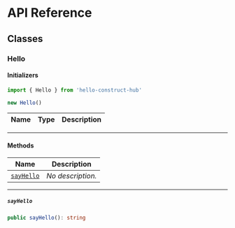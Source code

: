 # API Reference <a name="API Reference" id="api-reference"></a>



## Classes <a name="Classes" id="Classes"></a>

### Hello <a name="Hello" id="hello-construct-hub.Hello"></a>

#### Initializers <a name="Initializers" id="hello-construct-hub.Hello.Initializer"></a>

```typescript
import { Hello } from 'hello-construct-hub'

new Hello()
```

| **Name** | **Type** | **Description** |
| --- | --- | --- |

---

#### Methods <a name="Methods" id="Methods"></a>

| **Name** | **Description** |
| --- | --- |
| <code><a href="#hello-construct-hub.Hello.sayHello">sayHello</a></code> | *No description.* |

---

##### `sayHello` <a name="sayHello" id="hello-construct-hub.Hello.sayHello"></a>

```typescript
public sayHello(): string
```





